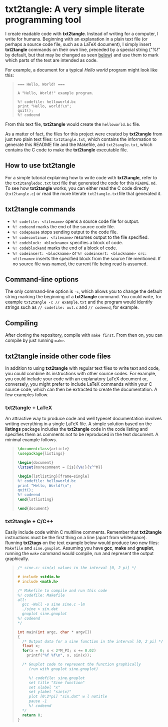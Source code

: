 # txt2tangle: A very simple literate programming tool

I create readable code with **txt2tangle**. Instead of
writing for a computer, I write for humans. Beginning with
an explanation in a plain text file (or perhaps a source
code file, such as a LaTeX document), I simply insert
**txt2tangle** commands on their own line, preceded by a
special string ("%!" by default, but that may be changed as
seen [below](#command-line-options)) and use them to mark
which parts of the text are intended as code.

For example, a document for a typical *Hello world* program
might look like this:

> ```
> === Hello, World! ===
>
> A "Hello, World!" example program.
>
> %! codefile: helloworld.bc
> print "Hello, world!\n";
> quit();
> %! codeend
> ```

From this text file, **txt2tangle** would create the
`helloworld.bc` file.

As a matter of fact, the files for this project were
created by **txt2tangle** from just two plain text files:
`txt2tangle.txt`, which contains the information to
generate this README file and the Makefile, and
`txt2tangle.txt`, which contains the C code to make the
**txt2tangle** executable file.



## How to use **txt2tangle**

For a simple tutorial explaining how to write code with
**txt2tangle**, refer to the `txt2tangledoc.txt` text file
that generated the code for this `README.md`. To see how
**txt2tangle** works, you can either read the C code
directly (`txt2tangle.c`) or read the more literate
`txt2tangle.txt`file that generated it.


## **txt2tangle** commands

* `%! codefile: <filename>` opens a source code file for
output.
* `%! codeend` marks the end of the source code file.
* `%! codepause` stops sending output to the code file.
* `%! codecontinue: <filename>` resumes output to the file
specified.
* `%! codeblock: <blockname>` specifies a block of code.
* `%! codeblockend` marks the end of a block of code.
* `%! codeinsert: <blockname>` or
`%! codeinsert: <blockname> src: <filename>` inserts the
specified block from the source file mentioned. If no
source file was named, the current file being read is
assumed.

## Command-line options

The only command-line option is `-c`, which allows you to
change the default string marking the beginning of a
**txt2tangle** command. You could write, for example
``txt2tangle -c // example.txt``
and the program would identify strings such as
``// codefile: out.c``
and
``// codeend``, for example.

## Compiling

After cloning the repository, compile with `make first`.
From then on, you can compile by just running `make`.


## **txt2tangle** inside other code files

In addition to using **txt2tangle** with regular text files
to write text and code, you could combine its instructions
with other source codes. For example, you could include
your code with an explanatory LaTeX document or, conversely,
you might prefer to include LaTeX commands within your C
source code, which can then be extracted to create the
documentation. A few examples follow.

### txt2tangle + LaTeX

An attractive way to produce code and well typeset
documentation involves writing everything in a single LaTeX
file. A simple solution based on the **listings** package
includes the **txt2tangle** code in the code listing and
specifies them as comments not to be reproduced in the
text document. A minimal example follows.

>```LaTeX
> \documentclass{article}
> \usepackage{listings}
>
> \begin{document}
> \lstset{morecomment = [is]{\%!}{\^^M}}
>
> \begin{lstlisting}[frame=single]
> %! codefile: helloworld.bc
> print "Hello, World!\n";
> quit();
> %! codeend
> \end{lstlisting}
>
> \end{document}
>```

### txt2tangle + C/C++

Easily include code within C multiline comments. Remember
that **txt2tangle** instructions must be the first thing on
a line (apart from whitespace). Running **txt2tags** on the
text example below would produce two new files: `Makefile`
and `sine.gnuplot`. Assuming you have **gcc**, **make** and
**gnuplot**, running the `make` command would compile, run
and represent the output graphically.

>```C
> /* sine.c: sin(x) values in the interval [0, 2 pi] */
>
> # include <stdio.h>
> # include <math.h>
>
> /* Makefile to compile and run this code
> %! codefile: Makefile
> all:
> 	gcc -Wall -o sine sine.c -lm
> 	./sine > sin.dat
> 	gnuplot sine.gnuplot
> %! codeend
> */
>
> int main(int argc, char * argv[])
> {
>   /* Output data for a sine function in the interval [0, 2 pi] */
>   float x;
>   for(x = 0; x < 2*M_PI; x += 0.02)
>     printf("%f %f\n", x, sin(x));
>
>   /* Gnuplot code to represent the function graphically
>      (run with gnuplot sine.gnuplot)
>
>      %! codefile: sine.gnuplot
>      set title "Sine function"
>      set xlabel "x"
>      set ylabel "sin(x)"
>      plot [0:2*pi] "sin.dat" w l notitle
>      pause -1
>      %! codeend
>   */
>   return 0;
> }
>```

